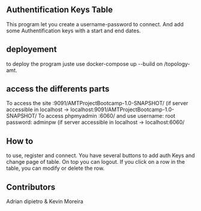 ## Authentification Keys Table

This program let you create a username-password to connect. And add some Authentification keys with a start and end dates. 

## deployement

to deploy the program juste use docker-compose up --build      on /topology-amt.

## access the differents parts

To access the site  :9091/AMTProjectBootcamp-1.0-SNAPSHOT/ (if server accessible in localhost -> localhost:9091/AMTProjectBootcamp-1.0-SNAPSHOT/
To access phpmyadmin :6060/ and use username: root password: adminpw (if server accessible in localhost -> localhost:6060/

## How to
to use, register and connect. You have several buttons to add auth Keys and change page of table. On top you can logout. 
If you click on a row in the table, you can modify or delete the row.


## Contributors
Adrian dipietro & Kevin Moreira
